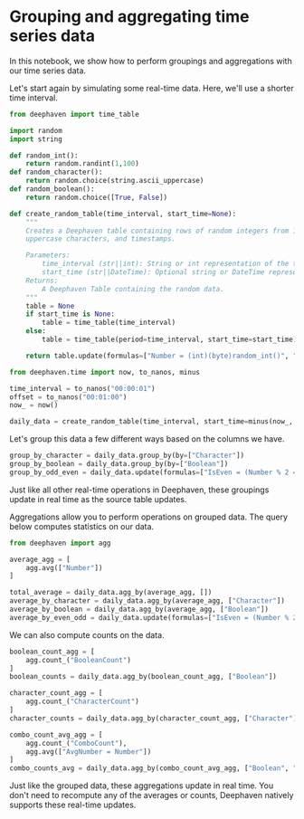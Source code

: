 # Grouping and aggregating time series data

In this notebook, we show how to perform groupings and aggregations with our time series data.

Let's start again by simulating some real-time data. Here, we'll use a shorter time interval.

```python
from deephaven import time_table

import random
import string

def random_int():
    return random.randint(1,100)
def random_character():
    return random.choice(string.ascii_uppercase)
def random_boolean():
    return random.choice([True, False])

def create_random_table(time_interval, start_time=None):
    """
    Creates a Deephaven table containing rows of random integers from 1 to 99, random
    uppercase characters, and timestamps.

    Parameters:
        time_interval (str||int): String or int representation of the time interval between rows.
        start_time (str||DateTime): Optional string or DateTime representation of the start time.
    Returns:
        A Deephaven Table containing the random data.
    """
    table = None
    if start_time is None:
        table = time_table(time_interval)
    else:
        table = time_table(period=time_interval, start_time=start_time)

    return table.update(formulas=["Number = (int)(byte)random_int()", "Character = (String)random_character()", "Boolean = (boolean)random_boolean()"])

from deephaven.time import now, to_nanos, minus

time_interval = to_nanos("00:00:01")
offset = to_nanos("00:01:00")
now_ = now()

daily_data = create_random_table(time_interval, start_time=minus(now_, offset))
```

Let's group this data a few different ways based on the columns we have.

```python
group_by_character = daily_data.group_by(by=["Character"])
group_by_boolean = daily_data.group_by(by=["Boolean"])
group_by_odd_even = daily_data.update(formulas=["IsEven = (Number % 2 == 0)"]).group_by(by=["IsEven"]).drop_columns(["IsEven"])
```

Just like all other real-time operations in Deephaven, these groupings update in real time as the source table updates.

Aggregations allow you to perform operations on grouped data. The query below computes statistics on our data.

```python
from deephaven import agg

average_agg = [
    agg.avg(["Number"])
]

total_average = daily_data.agg_by(average_agg, [])
average_by_character = daily_data.agg_by(average_agg, ["Character"])
average_by_boolean = daily_data.agg_by(average_agg, ["Boolean"])
average_by_even_odd = daily_data.update(formulas=["IsEven = (Number % 2 == 0)"]).agg_by(average_agg, ["IsEven"])
```

We can also compute counts on the data.

```python
boolean_count_agg = [
    agg.count_("BooleanCount")
]
boolean_counts = daily_data.agg_by(boolean_count_agg, ["Boolean"])

character_count_agg = [
    agg.count_("CharacterCount")
]
character_counts = daily_data.agg_by(character_count_agg, ["Character"])

combo_count_avg_agg = [
    agg.count_("ComboCount"),
    agg.avg(["AvgNumber = Number"])
]
combo_counts_avg = daily_data.agg_by(combo_count_avg_agg, ["Boolean", "Character"])
```

Just like the grouped data, these aggregations update in real time. You don't need to recompute any of the averages or counts, Deephaven natively supports these real-time updates.
